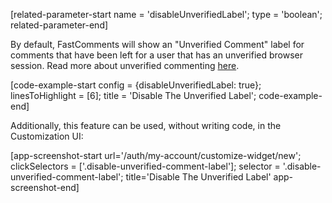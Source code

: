 [related-parameter-start name = 'disableUnverifiedLabel'; type = 'boolean'; related-parameter-end]

By default, FastComments will show an "Unverified Comment" label for comments that have been left for a user that
has an unverified browser session. Read more about unverified commenting [here](https://docs.fastcomments.com/guide-comment-vote-verification.html).

[code-example-start config = {disableUnverifiedLabel: true}; linesToHighlight = [6]; title = 'Disable The Unverified Label'; code-example-end]

Additionally, this feature can be used, without writing code, in the Customization UI:

[app-screenshot-start url='/auth/my-account/customize-widget/new'; clickSelectors = ['.disable-unverified-comment-label']; selector = '.disable-unverified-comment-label'; title='Disable The Unverified Label' app-screenshot-end]

